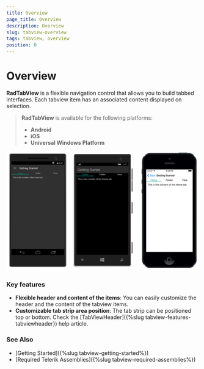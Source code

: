 ```yaml
---
title: Overview
page_title: Overview
description: Overview
slug: tabview-overview
tags: tabview, overview
position: 0
---
```


# Overview

**RadTabView** is a flexible navigation control that allows you to build tabbed interfaces. Each tabview item has an associated content displayed on selection.

> **RadTabView** is available for the following platforms:
> 
> - **Android**
> - **iOS**
> - **Universal Windows Platform**

![TabView example](images/tabview-overview.png) 

### Key features

- **Flexible header and content of the items**: You can easily customize the header and the content of the tabview items.
- **Customizable tab strip area position**: The tab strip can be positioned top or bottom. Check the [TabViewHeader]({%slug tabview-features-tabviewheader}) help article.

### See Also

- [Getting Started]({%slug tabview-getting-started%})
- [Required Telerik Assemblies]({%slug tabview-required-assemblies%})

